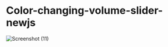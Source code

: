 # Color-changing-volume-slider-newjs
![Screenshot (11)](https://user-images.githubusercontent.com/48913682/96355296-f804a880-10d7-11eb-908a-7e69f026e814.png)
